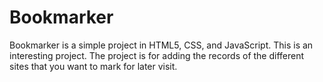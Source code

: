 # Bookmarker
Bookmarker is a simple project in HTML5, CSS, and JavaScript. This is an interesting project. The project is for adding the records of the different sites that you want to mark for later visit.
